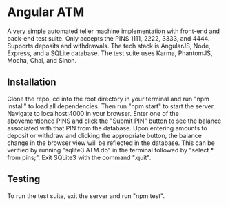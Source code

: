 # Angular ATM

A very simple automated teller machine implementation with front-end and back-end test suite. Only accepts the PINS 1111, 2222, 3333, and 4444. Supports deposits and withdrawals. The tech stack is AngularJS, Node, Express, and a SQLite database. The test suite uses Karma, PhantomJS, Mocha, Chai, and Sinon.

## Installation

Clone the repo, cd into the root directory in your terminal and run "npm install" to load all dependencies. Then run "npm start" to start the server. Navigate to localhost:4000 in your browser. Enter one of the abovementioned PINS and click the "Submit PIN" button to see the balance associated with that PIN from the database. Upon entering amounts to deposit or withdraw and clicking the appropriate button, the balance change in the browser view will be reflected in the database. This can be verified by running "sqlite3 ATM.db" in the terminal followed by "select * from pins;". Exit SQLite3 with the command ".quit".

## Testing

To run the test suite, exit the server and run "npm test".